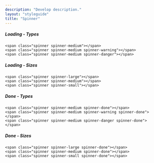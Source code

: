 ```yaml
---
description: "Develop description."
layout: "styleguide"
title: "Spinner"
---
```


##### Loading - Types

<div class="group-demo">
	<span class="spinner spinner-medium"></span>
	<span class="spinner spinner-medium spinner-warning"></span>
	<span class="spinner spinner-medium spinner-danger"></span>
</div>

```htmlmixed
<span class="spinner spinner-medium"></span>
<span class="spinner spinner-medium spinner-warning"></span>
<span class="spinner spinner-medium spinner-danger"></span>
```

##### Loading - Sizes

<div class="group-demo">
	<span class="spinner spinner-large"></span>
	<span class="spinner spinner-medium"></span>
	<span class="spinner spinner-small"></span>
</div>

```htmlmixed
<span class="spinner spinner-large"></span>
<span class="spinner spinner-medium"></span>
<span class="spinner spinner-small"></span>
```

##### Done - Types

<div class="group-demo">
	<span class="spinner spinner-medium spinner-done"></span>
	<span class="spinner spinner-medium spinner-warning spinner-done"></span>
	<span class="spinner spinner-medium spinner-danger spinner-done"></span>
</div>

```htmlmixed
<span class="spinner spinner-medium spinner-done"></span>
<span class="spinner spinner-medium spinner-warning spinner-done"></span>
<span class="spinner spinner-medium spinner-danger spinner-done"></span>
```

##### Done - Sizes

<div class="group-demo">
	<span class="spinner spinner-large spinner-done"></span>
	<span class="spinner spinner-medium spinner-done"></span>
	<span class="spinner spinner-small spinner-done"></span>
</div>

```htmlmixed
<span class="spinner spinner-large spinner-done"></span>
<span class="spinner spinner-medium spinner-done"></span>
<span class="spinner spinner-small spinner-done"></span>
```